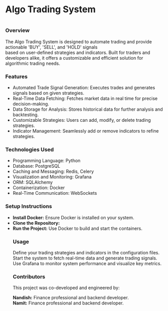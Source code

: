 <h1>Algo Trading System<h1/>
<h3>Overview</h3>
The Algo Trading System is designed to automate trading and provide actionable 'BUY', 'SELL', and 'HOLD' signals <br> based on user-defined strategies and indicators. Built for traders and developers alike, it offers a customizable and efficient solution for algorithmic trading needs.

<h3>Features</h3>
<ul>
<li>Automated Trade Signal Generation: Executes trades and generates signals based on given strategies.</li>
<li>Real-Time Data Fetching: Fetches market data in real time for precise decision-making.</li>
<li>Data Storage for Analysis: Stores historical data for further analysis and backtesting.</li>
<li>Customizable Strategies: Users can add, modify, or delete trading strategies.</li>
<li>Indicator Management: Seamlessly add or remove indicators to refine strategies.</li>
</ul>

<h3>Technologies Used</h3>
<ul>
<li>Programming Language: Python</li>
<li>Database: PostgreSQL</li>
<li>Caching and Messaging: Redis, Celery</li>
<li>Visualization and Monitoring: Grafana</li>
<li>ORM: SQLAlchemy</li>
<li>Containerization: Docker</li>
<li>Real-Time Communication: WebSockets</li>
  </ul>
<h3>Setup Instructions</h3>
<ul>
<li><b>Install Docker:</b> Ensure Docker is installed on your system.<br>
<li><b>Clone the Repository:</b><br>
<li><b>Run the Project:</b> Use Docker to build and start the containers.<br>

<h3>Usage</h3>
Define your trading strategies and indicators in the configuration files.
Start the system to fetch real-time data and generate trading signals.
Use Grafana to monitor system performance and visualize key metrics.
<h3>Contributors</h3>
This project was co-developed and engineered by:


<b>Nandish:</b> Finance professional and backend developer.<br>
<b>Namit:</b> Finance professional and backend developer.
